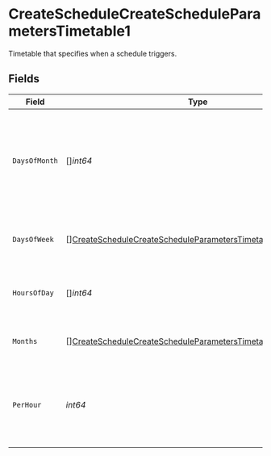 # CreateScheduleCreateScheduleParametersTimetable1

Timetable that specifies when a schedule triggers.


## Fields

| Field                                                                                                                                                 | Type                                                                                                                                                  | Required                                                                                                                                              | Description                                                                                                                                           |
| ----------------------------------------------------------------------------------------------------------------------------------------------------- | ----------------------------------------------------------------------------------------------------------------------------------------------------- | ----------------------------------------------------------------------------------------------------------------------------------------------------- | ----------------------------------------------------------------------------------------------------------------------------------------------------- |
| `DaysOfMonth`                                                                                                                                         | []*int64*                                                                                                                                             | :heavy_minus_sign:                                                                                                                                    | Days in a month in which the schedule triggers. This is mutually exclusive with days in a week.                                                       |
| `DaysOfWeek`                                                                                                                                          | [][CreateScheduleCreateScheduleParametersTimetable1DaysOfWeek](../../models/operations/createschedulecreatescheduleparameterstimetable1daysofweek.md) | :heavy_check_mark:                                                                                                                                    | Days in a week in which the schedule triggers.                                                                                                        |
| `HoursOfDay`                                                                                                                                          | []*int64*                                                                                                                                             | :heavy_check_mark:                                                                                                                                    | Hours in a day in which the schedule triggers.                                                                                                        |
| `Months`                                                                                                                                              | [][CreateScheduleCreateScheduleParametersTimetable1Months](../../models/operations/createschedulecreatescheduleparameterstimetable1months.md)         | :heavy_minus_sign:                                                                                                                                    | Months in which the schedule triggers.                                                                                                                |
| `PerHour`                                                                                                                                             | *int64*                                                                                                                                               | :heavy_check_mark:                                                                                                                                    | Number of times a schedule triggers per hour, value must be between 1 and 60                                                                          |